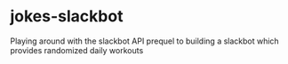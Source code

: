 # jokes-slackbot
Playing around with the slackbot API prequel to building a slackbot which provides randomized daily workouts
